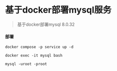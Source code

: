 # 基于docker部署mysql服务
> 基于docker部署mysql 8.0.32

#### 部署
```shell
docker compose -p service up -d 

docker exec -it mysql bash

mysql -uroot -proot

```
